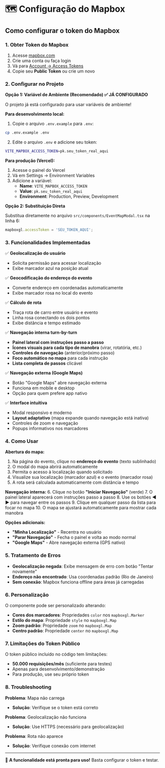 # 🗺️ Configuração do Mapbox

## Como configurar o token do Mapbox

### 1. Obter Token do Mapbox

1. Acesse [mapbox.com](https://www.mapbox.com/)
2. Crie uma conta ou faça login
3. Vá para [Account → Access Tokens](https://account.mapbox.com/access-tokens/)
4. Copie seu **Public Token** ou crie um novo

### 2. Configurar no Projeto

**Opção 1: Variável de Ambiente (Recomendado) ✅ JÁ CONFIGURADO**

O projeto já está configurado para usar variáveis de ambiente!

**Para desenvolvimento local:**
1. Copie o arquivo `.env.example` para `.env`:
```bash
cp .env.example .env
```

2. Edite o arquivo `.env` e adicione seu token:
```bash
VITE_MAPBOX_ACCESS_TOKEN=pk.seu_token_real_aqui
```

**Para produção (Vercel):**
1. Acesse o painel do Vercel
2. Vá em Settings → Environment Variables
3. Adicione a variável:
   - **Name**: `VITE_MAPBOX_ACCESS_TOKEN`
   - **Value**: `pk.seu_token_real_aqui`
   - **Environment**: Production, Preview, Development

**Opção 2: Substituição Direta**

Substitua diretamente no arquivo `src/components/EventMapModal.tsx` na linha 6:
```typescript
mapboxgl.accessToken = 'SEU_TOKEN_AQUI';
```

### 3. Funcionalidades Implementadas

✅ **Geolocalização do usuário**
- Solicita permissão para acessar localização
- Exibe marcador azul na posição atual

✅ **Geocodificação do endereço do evento**
- Converte endereço em coordenadas automaticamente
- Exibe marcador rosa no local do evento

✅ **Cálculo de rota**
- Traça rota de carro entre usuário e evento
- Linha rosa conectando os dois pontos
- Exibe distância e tempo estimado

✅ **Navegação interna turn-by-turn**
- **Painel lateral com instruções passo a passo**
- **Ícones visuais para cada tipo de manobra** (virar, rotatória, etc.)
- **Controles de navegação** (anterior/próximo passo)
- **Foco automático no mapa** para cada instrução
- **Lista completa de passos** clicável

✅ **Navegação externa (Google Maps)**
- Botão "Google Maps" abre navegação externa
- Funciona em mobile e desktop
- Opção para quem prefere app nativo

✅ **Interface intuitiva**
- Modal responsivo e moderno
- **Layout adaptativo** (mapa expande quando navegação está inativa)
- Controles de zoom e navegação
- Popups informativos nos marcadores

### 4. Como Usar

**Abertura do mapa:**
1. Na página do evento, clique no **endereço do evento** (texto sublinhado)
2. O modal do mapa abrirá automaticamente
3. Permita o acesso à localização quando solicitado
4. Visualize sua localização (marcador azul) e o evento (marcador rosa)
5. A rota será calculada automaticamente com distância e tempo

**Navegação interna:**
6. Clique no botão **"Iniciar Navegação"** (verde)
7. O painel lateral aparecerá com instruções passo a passo
8. Use os botões **◀ ▶** para navegar entre os passos
9. Clique em qualquer passo da lista para focar no mapa
10. O mapa se ajustará automaticamente para mostrar cada manobra

**Opções adicionais:**
- **"Minha Localização"** - Recentra no usuário
- **"Parar Navegação"** - Fecha o painel e volta ao modo normal
- **"Google Maps"** - Abre navegação externa (GPS nativo)

### 5. Tratamento de Erros

- **Geolocalização negada**: Exibe mensagem de erro com botão "Tentar novamente"
- **Endereço não encontrado**: Usa coordenadas padrão (Rio de Janeiro)
- **Sem conexão**: Mapbox funciona offline para áreas já carregadas

### 6. Personalização

O componente pode ser personalizado alterando:
- **Cores dos marcadores**: Propriedades `color` nos `mapboxgl.Marker`
- **Estilo do mapa**: Propriedade `style` no `mapboxgl.Map`
- **Zoom padrão**: Propriedade `zoom` no `mapboxgl.Map`
- **Centro padrão**: Propriedade `center` no `mapboxgl.Map`

### 7. Limitações do Token Público

O token público incluído no código tem limitações:
- **50.000 requisições/mês** (suficiente para testes)
- Apenas para desenvolvimento/demonstração
- Para produção, use seu próprio token

### 8. Troubleshooting

**Problema**: Mapa não carrega
- **Solução**: Verifique se o token está correto

**Problema**: Geolocalização não funciona
- **Solução**: Use HTTPS (necessário para geolocalização)

**Problema**: Rota não aparece
- **Solução**: Verifique conexão com internet

---

🎯 **A funcionalidade está pronta para uso!** Basta configurar o token e testar.